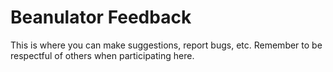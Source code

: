 # Beanulator Feedback 
This is where you can make suggestions, report bugs, etc. Remember to be respectful of others when participating here.
